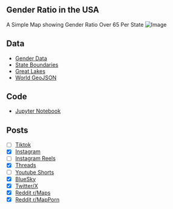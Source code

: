 ## Gender Ratio in the USA
A Simple Map showing Gender Ratio Over 65 Per State
![Image](https://drive.google.com/uc?export=view&id=1VHC8cLLnjvXDdAbO-SW-6sDP8vqIdde8)

## Data
* [Gender Data](https://data.census.gov/table/ACSST1Y2023.S0101?g=010XX00US$0400000)
* [State Boundaries](https://www.census.gov/geographies/mapping-files/time-series/geo/carto-boundary-file.html)
* [Great Lakes](https://usicecenter.gov/Products/GreatLakesData)
* [World GeoJSON](https://public.opendatasoft.com/explore/dataset/world-administrative-boundaries/export/?flg=en-us)

## Code
* [Jupyter Notebook](FormatData.ipynb)

## Posts
- [ ] [Tiktok]()
- [x] [Instagram](https://www.instagram.com/p/DFIpdGVv2bp/)
- [ ] [Instagram Reels]()
- [x] [Threads](https://www.threads.net/@vinemapper/post/DFIpdjTPJVX)
- [ ] [Youtube Shorts]()
- [x] [BlueSky](https://bsky.app/profile/vinemapper.bsky.social/post/3lgdt2jgsm22b)
- [x] [Twitter/X](https://x.com/VineMapper/status/1882107895095156959)
- [x] [Reddit r/Maps](https://www.reddit.com/r/Maps/comments/1i7fl89/gender_ratio_per_state_65/)
- [x] [Reddit r/MapPorn](https://www.reddit.com/r/MapPorn/comments/1i7fjzr/gender_ratio_per_state_65/)
